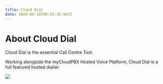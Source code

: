 ```yaml
---
title: Cloud Dial
date: 2019-04-16T09:15:16.967Z
---
```

# About Cloud Dial

Cloud Dial is the essential Call Centre Tool.

Working alongside the myCloudPBX Hosted Voice Platform, Cloud Dial is a full featured hosted dialler.

![](/images/clouddial_agent_overview.png)
